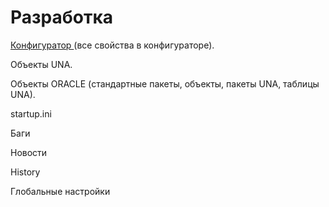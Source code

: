 # Разработка

[Конфигуратор ](https://bsoft.gitbook.io/wiki/razrabotka/konfigurator)\(все свойства в конфигураторе\).

Объекты UNA.

Объекты ORACLE \(стандартные пакеты, объекты, пакеты UNA, таблицы UNA\).

startup.ini

Баги

Новости

History

Глобальные настройки



